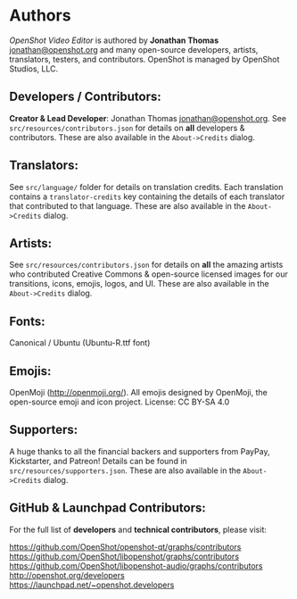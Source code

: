 # Authors

*OpenShot Video Editor* is authored by **Jonathan Thomas** <jonathan@openshot.org> and many
open-source developers, artists, translators, testers, and contributors. OpenShot is
managed by OpenShot Studios, LLC.

## Developers / Contributors:

**Creator & Lead Developer**: Jonathan Thomas <jonathan@openshot.org>. See 
`src/resources/contributors.json` for details on **all** developers & contributors. 
These are also available in the `About->Credits` dialog.

## Translators:

See `src/language/` folder for details on translation credits. Each
translation contains a `translator-credits` key containing the
details of each translator that contributed to that language. These are also 
available in the `About->Credits` dialog.

## Artists:

See `src/resources/contributors.json` for details on **all** the amazing artists 
who contributed Creative Commons & open-source licensed images for our transitions, 
icons, emojis, logos, and UI. These are also available in the `About->Credits` dialog.

## Fonts:

Canonical / Ubuntu (Ubuntu-R.ttf font)

## Emojis:

OpenMoji (http://openmoji.org/). All emojis designed by OpenMoji,
the open-source emoji and icon project. License: CC BY-SA 4.0

## Supporters:

A huge thanks to all the financial backers and supporters from PayPay,
Kickstarter, and Patreon! Details can be found in `src/resources/supporters.json`.
These are also available in the `About->Credits` dialog.

## GitHub & Launchpad Contributors:

For the full list of **developers** and **technical contributors**, please visit:

https://github.com/OpenShot/openshot-qt/graphs/contributors
https://github.com/OpenShot/libopenshot/graphs/contributors
https://github.com/OpenShot/libopenshot-audio/graphs/contributors
http://openshot.org/developers
https://launchpad.net/~openshot.developers
